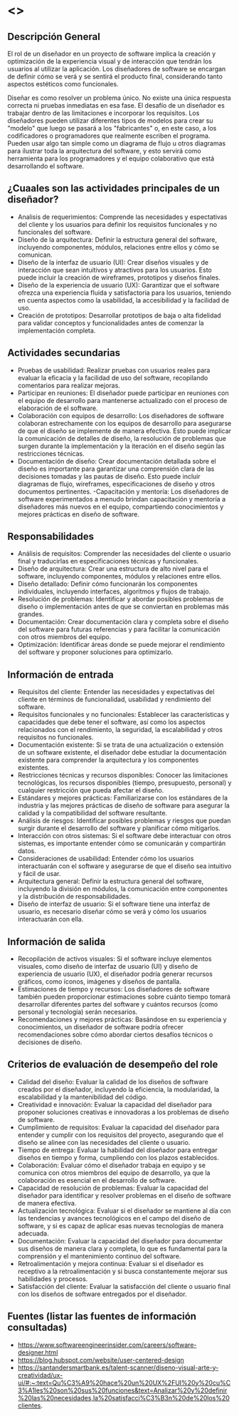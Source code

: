 # <<Designer>>

## Descripción General
<!-- Describir de manera muy general el rol -->
El rol de un diseñador en un proyecto de software implica la creación y optimización de la experiencia visual y de interacción que tendrán los usuarios al utilizar la aplicación. Los diseñadores de software se encargan de definir cómo se verá y se sentirá el producto final, considerando tanto aspectos estéticos como funcionales. 

Diseñar es como resolver un problema único. No existe una única respuesta correcta ni pruebas inmediatas en esa fase. El desafío de un diseñador es trabajar dentro de las limitaciones e incorporar los requisitos. Los diseñadores pueden utilizar diferentes tipos de modelos para crear su "modelo" que luego se pasará a los "fabricantes" o, en este caso, a los codificadores o programadores que realmente escriben el programa. Pueden usar algo tan simple como un diagrama de flujo u otros diagramas para ilustrar toda la arquitectura del software, y esto servirá como herramienta para los programadores y el equipo colaborativo que está desarrollando el software.

<!-- Describir las actividades principales -->

## ¿Cuaales son las actividades principales de un diseñador?
- Analisis de requerimientos: Comprende las necesidades y espectativas del cliente y los usuarios para definir los requisitos funcionales y no funcionales del software.
- Diseño de la arquitectura: Definir la estructura general del software, incluyendo componentes, módulos, relaciones entre ellos y cómo se comunican.
- Diseño de la interfaz de usuario (UI): Crear diseños visuales y de interacción que sean intuitivos y atractivos para los usuarios. Esto puede incluir la creación de wireframes, prototipos y diseños finales.
- Diseño de la experiencia de usuario (UX): Garantizar que el software ofrezca una experiencia fluida y satisfactoria para los usuarios, teniendo en cuenta aspectos como la usabilidad, la accesibilidad y la facilidad de uso.
- Creación de prototipos: Desarrollar prototipos de baja o alta fidelidad para validar conceptos y funcionalidades antes de comenzar la implementación completa.

<!-- Describir las actividades secundarias -->

## Actividades secundarias
- Pruebas de usabilidad: Realizar pruebas con usuarios reales para evaluar la eficacia y la facilidad de uso del software, recopilando comentarios para realizar mejoras.
- Participar en reuniones: El diseñador puede participar en reuniones con el equipo de desarrollo para mantenerse actualizado con el proceso de elaboración de el software.
- Colaboración con equipos de desarrollo: Los diseñadores de software colaboran estrechamente con los equipos de desarrollo para asegurarse de que el diseño se implemente de manera efectiva. Esto puede implicar la comunicación de detalles de diseño, la resolución de problemas que surgen durante la implementación y la iteración en el diseño según las restricciones técnicas.
- Documentación de diseño: Crear documentación detallada sobre el diseño es importante para garantizar una comprensión clara de las decisiones tomadas y las pautas de diseño. Esto puede incluir diagramas de flujo, wireframes, especificaciones de diseño y otros documentos pertinentes.
-Capacitación y mentoría: Los diseñadores de software experimentados a menudo brindan capacitación y mentoría a diseñadores más nuevos en el equipo, compartiendo conocimientos y mejores prácticas en diseño de software.

## Responsabilidades

<!-- Listar las responsabilidades -->
- Análisis de requisitos: Comprender las necesidades del cliente o usuario final y traducirlas en especificaciones técnicas y funcionales.
- Diseño de arquitectura: Crear una estructura de alto nivel para el software, incluyendo componentes, módulos y relaciones entre ellos.
- Diseño detallado: Definir cómo funcionarán los componentes individuales, incluyendo interfaces, algoritmos y flujos de trabajo.
- Resolución de problemas: Identificar y abordar posibles problemas de diseño o implementación antes de que se conviertan en problemas más grandes.
- Documentación: Crear documentación clara y completa sobre el diseño del software para futuras referencias y para facilitar la comunicación con otros miembros del equipo.
- Optimización: Identificar áreas donde se puede mejorar el rendimiento del software y proponer soluciones para optimizarlo.

## Información de entrada
<!-- Listar la información que recibe y por parte de quien -->
- Requisitos del cliente: Entender las necesidades y expectativas del cliente en términos de funcionalidad, usabilidad y rendimiento del software.
- Requisitos funcionales y no funcionales: Establecer las características y capacidades que debe tener el software, así como los aspectos relacionados con el rendimiento, la seguridad, la escalabilidad y otros requisitos no funcionales.
- Documentación existente: Si se trata de una actualización o extensión de un software existente, el diseñador debe estudiar la documentación existente para comprender la arquitectura y los componentes existentes.
- Restricciones técnicas y recursos disponibles: Conocer las limitaciones tecnológicas, los recursos disponibles (tiempo, presupuesto, personal) y cualquier restricción que pueda afectar el diseño.
- Estándares y mejores prácticas: Familiarizarse con los estándares de la industria y las mejores prácticas de diseño de software para asegurar la calidad y la compatibilidad del software resultante.
- Análisis de riesgos: Identificar posibles problemas y riesgos que puedan surgir durante el desarrollo del software y planificar cómo mitigarlos.
- Interacción con otros sistemas: Si el software debe interactuar con otros sistemas, es importante entender cómo se comunicarán y compartirán datos.
- Consideraciones de usabilidad: Entender cómo los usuarios interactuarán con el software y asegurarse de que el diseño sea intuitivo y fácil de usar.
- Arquitectura general: Definir la estructura general del software, incluyendo la división en módulos, la comunicación entre componentes y la distribución de responsabilidades.
- Diseño de interfaz de usuario: Si el software tiene una interfaz de usuario, es necesario diseñar cómo se verá y cómo los usuarios interactuarán con ella.

## Información de salida
<!-- Listar la información que genera y quienes la consumen o requieren -->
- Recopilación de activos visuales: Si el software incluye elementos visuales, como diseño de interfaz de usuario (UI) y diseño de experiencia de usuario (UX), el diseñador podría generar recursos gráficos, como íconos, imágenes y diseños de pantalla.
- Estimaciones de tiempo y recursos: Los diseñadores de software también pueden proporcionar estimaciones sobre cuánto tiempo tomará desarrollar diferentes partes del software y cuántos recursos (como personal y tecnología) serán necesarios.
- Recomendaciones y mejores prácticas: Basándose en su experiencia y conocimientos, un diseñador de software podría ofrecer recomendaciones sobre cómo abordar ciertos desafíos técnicos o decisiones de diseño.

## Criterios de evaluación de desempeño del role

<!-- Listar las métricas que se le suelen atribuir al rol para medir su desempeño -->
- Calidad del diseño: Evaluar la calidad de los diseños de software creados por el diseñador, incluyendo la eficiencia, la modularidad, la escalabilidad y la mantenibilidad del código.
- Creatividad e innovación: Evaluar la capacidad del diseñador para proponer soluciones creativas e innovadoras a los problemas de diseño de software.
- Cumplimiento de requisitos: Evaluar la capacidad del diseñador para entender y cumplir con los requisitos del proyecto, asegurando que el diseño se alinee con las necesidades del cliente o usuario.
- Tiempo de entrega: Evaluar la habilidad del diseñador para entregar diseños en tiempo y forma, cumpliendo con los plazos establecidos.
- Colaboración: Evaluar cómo el diseñador trabaja en equipo y se comunica con otros miembros del equipo de desarrollo, ya que la colaboración es esencial en el desarrollo de software.
- Capacidad de resolución de problemas: Evaluar la capacidad del diseñador para identificar y resolver problemas en el diseño de software de manera efectiva.
- Actualización tecnológica: Evaluar si el diseñador se mantiene al día con las tendencias y avances tecnológicos en el campo del diseño de software, y si es capaz de aplicar esas nuevas tecnologías de manera adecuada.
- Documentación: Evaluar la capacidad del diseñador para documentar sus diseños de manera clara y completa, lo que es fundamental para la comprensión y el mantenimiento continuo del software.
- Retroalimentación y mejora continua: Evaluar si el diseñador es receptivo a la retroalimentación y si busca constantemente mejorar sus habilidades y procesos.
- Satisfacción del cliente: Evaluar la satisfacción del cliente o usuario final con los diseños de software entregados por el diseñador.

## Fuentes (listar las fuentes de información consultadas)
- https://www.softwareengineerinsider.com/careers/software-designer.html
- https://blog.hubspot.com/website/user-centered-design
- https://santandersmartbank.es/talent-scanner/diseno-visual-arte-y-creatividad/ux-ui/#:~:text=Qu%C3%A9%20hace%20un%20UX%2FUI%20y%20cu%C3%A1les%20son%20sus%20funciones&text=Analizar%20y%20definir%20las%20necesidades,la%20satisfacci%C3%B3n%20de%20los%20clientes.

